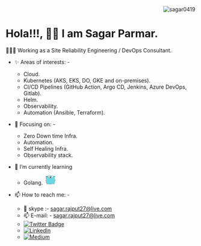 <p align="right"> <img src="https://komarev.com/ghpvc/?username=sagar0419&label=Profile%20views&color=0e75b6&style=flat" alt="sagar0419" /> </p>

# Hola!!!, 👋🏻 I am Sagar Parmar.
👨🏻‍💼 Working as a Site Reliability Engineering / DevOps Consultant. 

- ✨ Areas of interests: -
  - Cloud.
  - Kubernetes (AKS, EKS, DO, GKE and on-premises).
  - CI/CD Pipelines (GitHub Action, Argo CD, Jenkins, Azure DevOps, Gitlab).
  - Helm.
  - Observability.
  - Automation (Ansible, Terraform).
  
- 👀 Focusing on: -
  - Zero Down time Infra.
  - Automation.
  - Self Healing Infra.
  - Observability stack.

- 🌱 I’m currently learning
  - Golang.<img src="https://raw.githubusercontent.com/devicons/devicon/master/icons/go/go-original.svg" alt="go" width="40" height="25"/>
  
- 📫 How to reach me: -
  - 📧 skype :- sagar.rajput27@live.com
  - 📫 E-mail: - sagar.rajput27@live.com 
  - [![Twitter Badge](https://img.shields.io/badge/-@sagarrajput27-1ca0f1?style=flat-square&labelColor=1ca0f1&logo=twitter&logoColor=white&link=https://twitter.com/sagarrajput27)](https://twitter.com/sagarrajput27) 
  - [![LinkedIn](https://img.shields.io/badge/-Sagar%20Parmar-blue?style=flat-square&logo=Linkedin&logoColor=white&link=https://www.linkedin.com/in/sagar-parmar-834403a6/)](https://www.linkedin.com/in/sagar-parmar-834403a6/)
  - [![Medium](https://img.shields.io/badge/Sagar%20Parmar-03a57a?style=flat-square&labelColor=000000&logo=Medium&logoColor=white&link=https://medium.com/@sagar.rajput27_29601/)](https://sagar-parmar.medium.com/)


 <!-- 
 <p>&nbsp;<img align="center" src="https://github-readme-stats.vercel.app/api?username=sagar0419&show_icons=true&locale=en" alt="sagar0419" /></p>
 --->
